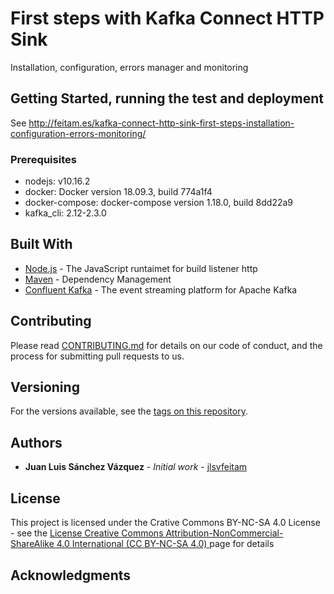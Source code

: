 # First steps with Kafka Connect HTTP Sink 

Installation, configuration, errors manager and monitoring

## Getting Started, running the test and deployment

See http://feitam.es/kafka-connect-http-sink-first-steps-installation-configuration-errors-monitoring/


### Prerequisites

* nodejs:  v10.16.2
* docker: Docker version 18.09.3, build 774a1f4
* docker-compose: docker-compose version 1.18.0, build 8dd22a9
* kafka_cli: 2.12-2.3.0


## Built With

* [Node.js](http://nodejs.org/) - The JavaScript runtaimet for build listener http
* [Maven](https://maven.apache.org/) - Dependency Management
* [Confluent Kafka](https://www.confluent.io) - The event streaming platform for Apache Kafka

## Contributing

Please read [CONTRIBUTING.md](https://gist.github.com/PurpleBooth/b24679402957c63ec426) for details on our code of conduct, and the process for submitting pull requests to us.

## Versioning

For the versions available, see the [tags on this repository](https://github.com/your/project/tags). 

## Authors

* **Juan Luis Sánchez Vázquez** - *Initial work* - [jlsvfeitam](https://github.com/jlsvfeitam)

## License

This project is licensed under the Crative Commons BY-NC-SA 4.0 License - see the [License Creative Commons Attribution-NonCommercial-ShareAlike 4.0 International (CC BY-NC-SA 4.0) ](https://creativecommons.org/licenses/by-nc-sa/4.0/) page for details

## Acknowledgments


